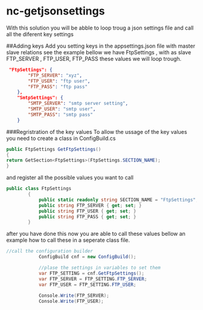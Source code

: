 # nc-getjsonsettings
With this solution you will be abble to loop troug a json settings file and call all the diferent key settings


##Adding keys
Add you setting keys in the appsettings.json file with master slave relations see the example bellow we have FtpSettings , with as slave FTP_SERVER , FTP_USER, FTP_PASS these values we will loop trough.
```json
 "FtpSettings": {
        "FTP_SERVER": "xyz",
        "FTP_USER": "ftp user",
        "FTP_PASS": "ftp pass"
    },
    "SmtpSettings": {
        "SMTP_SERVER": "smtp server setting",
        "SMTP_USER": "smtp user",
        "SMTP_PASS": "smtp pass"
    }
```
###Regristration of the key values
To allow the ussage of the key values you need to create a class in ConfigBuild.cs
```c#
public FtpSettings GetFtpSettings()
{
return GetSection<FtpSettings>(FtpSettings.SECTION_NAME);
}
```
and register all the possible values you want to call
````c#
public class FtpSettings
        {
            public static readonly string SECTION_NAME = "FtpSettings";
            public string FTP_SERVER { get; set; }
            public string FTP_USER { get; set; }
            public string FTP_PASS { get; set; }
        }
````
after you have done this now you are able to call these values bellow an example how to call these in a seperate class file.

````c#
//call the configuration builder
            ConfigBuild cnf = new ConfigBuild();

            //plase the settings in variables to set them
            var FTP_SETTING = cnf.GetFtpSettings();
            var FTP_SERVER = FTP_SETTING.FTP_SERVER;
            var FTP_USER = FTP_SETTING.FTP_USER;
            
            Console.Write(FTP_SERVER);
            Console.Write(FTP_USER);
````

